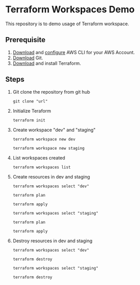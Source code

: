# Terraform Workspaces Demo
This repository is to demo usage of Terraform workspace. 

## Prerequisite
1. [Download](https://docs.aws.amazon.com/cli/latest/userguide/getting-started-install.html) and [configure](https://docs.aws.amazon.com/cli/latest/userguide/getting-started-quickstart.html) AWS CLI for your AWS Account. 
2. [Download](https://git-scm.com/downloads) Git. 
3. [Download](https://developer.hashicorp.com/terraform/install?product_intent=terraform) and install Terraform.

## Steps
1. Git clone the repository from git hub

    `git clone "url"`

2. Initialize Teraform
    
    `terraform init`

3. Create workspace "dev" and "staging"

    `terraform workspace new dev`

    `terraform workspace new staging`

4. List workspaces created

    `terraform workspaces list`

5. Create resources in dev and staging

    `terraform workspaces select "dev"`

    `terraform plan`

    `terraform apply`

    `terraform workspaces select "staging"`

    `terraform plan`

    `terraform apply`

6. Destroy resources in dev and staging

    `terraform workspaces select "dev"`

    `terraform destroy`

    `terraform workspaces select "staging"`

    `terraform destroy`